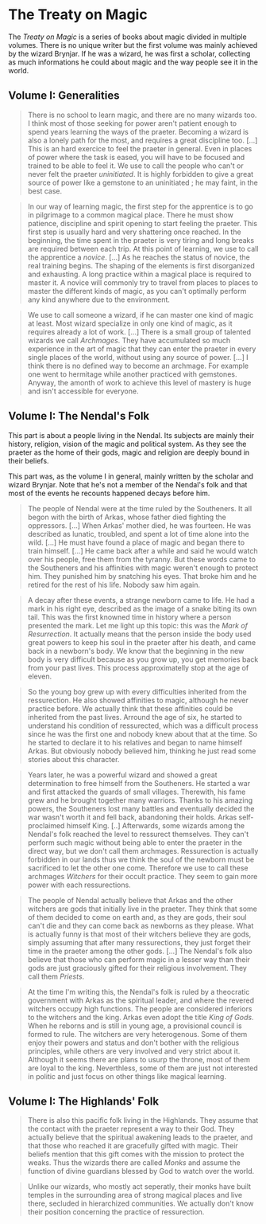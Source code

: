 # The Treaty on Magic
The _Treaty on Magic_ is a series of books about magic divided in multiple volumes. There is no unique writer but the first volume was mainly achieved by the wizard Brynjar. If he was a wizard, he was first a scholar, collecting as much informations he could about magic and the way people see it in the world.

## Volume I: Generalities
> There is no school to learn magic, and there are no many wizards too. I think most of those seeking for power aren't patient enough to spend years learning the ways of the praeter. Becoming a wizard is also a lonely path for the most, and requires a great discipline too. [...] This is an hard exercice to feel the praeter in general. Even in places of power where the task is eased, you will have to be focused and trained to be able to feel it. We use to call the people who can't or never felt the praeter _uninitiated_. It is highly forbidden to give a great source of power like a gemstone to an uninitiated ; he may faint, in the best case.

> In our way of learning magic, the first step for the apprentice is to go in pilgrimage to a common magical place. There he must show patience, discipline and spirit opening to start feeling the praeter. This first step is usually hard and very shattering once reached. In the beginning, the time spent in the praeter is very tiring and long breaks are required between each trip. At this point of learning, we use to call the apprentice a _novice_. [...] As he reaches the status of novice, the real training begins. The shaping of the elements is first disorganized and exhausting. A long practice within a magical place is required to master it. A novice will commonly try to travel from places to places to master the different kinds of magic, as you can't optimally perform any kind anywhere due to the environment.

> We use to call someone a wizard, if he can master one kind of magic at least. Most wizard specialize in only one kind of magic, as it requires already a lot of work. [...] There is a small group of talented wizards we call _Archmages_. They have accumulated so much experience in the art of magic that they can enter the praeter in every single places of the world, without using any source of power. [...] I think there is no defined way to become an archmage. For example one went to hermitage while another practiced with gemstones. Anyway, the amonth of work to achieve this level of mastery is huge and isn't accessible for everyone.

## Volume I: The Nendal's Folk
This part is about a people living in the Nendal. Its subjects are mainly their history, religion, vision of the magic and political system. As they see the praeter as the home of their gods, magic and religion are deeply bound in their beliefs.

This part was, as the volume I in general, mainly written by the scholar and wizard Brynjar. Note that he's not a member of the Nendal's folk and that most of the events he recounts happened decays before him.

> The people of Nendal were at the time ruled by the Southeners. It all begon with the birth of Arkas, whose father died fighting the oppressors. [...] When Arkas' mother died, he was fourteen. He was described as lunatic, troubled, and spent a lot of time alone into the wild. [...] He must have found a place of magic and began there to train himself. [...] He came back after a while and said he would watch over his people, free them from the tyranny. But these words came to the Southeners and his affinities with magic weren't enough to protect him. They punished him by snatching his eyes. That broke him and he retired for the rest of his life. Nobody saw him again.

> A decay after these events, a strange newborn came to life. He had a mark in his right eye, described as the image of a snake biting its own tail. This was the first knowned time in history where a person presented the mark. Let me light up this topic: this was the _Mark of Resurrection_. It actually means that the person inside the body used great powers to keep his soul in the praeter after his death, and came back in a newborn's body. We know that the beginning in the new body is very difficult because as you grow up, you get memories back from your past lives. This process approximatelly stop at the age of eleven.

> So the young boy grew up with every difficulties inherited from the ressurection. He also showed affinities to magic, although he never practice before. We actually think that these affinities could be inherited from the past lives. Arround the age of six, he started to understand his condition of ressurected, which was a difficult process since he was the first one and nobody knew about that at the time. So he started to declare it to his relatives and began to name himself Arkas. But obviously nobody believed him, thinking he just read some stories about this character.

> Years later, he was a powerful wizard and showed a great determination to free himself from the Southeners. He started a war  and first attacked the guards of small villages. Therewith, his fame grew and he brought together many warriors. Thanks to his amazing powers, the Southeners lost many battles and eventually decided the war wasn't worth it and fell back, abandoning their holds. Arkas self-proclaimed himself King. [..] Afterwards, some wizards among the Nendal's folk reached the level to ressurect themselves. They can't perform such magic without being able to enter the praeter in the direct way, but we don't call them archmages. Ressurection is actually forbidden in our lands thus we think the soul of the newborn must be sacrificed to let the other one come. Therefore we use to call these archmages _Witchers_ for their occult practice. They seem to gain more power with each ressurections.

> The people of Nendal actually believe that Arkas and the other witchers are gods that initially live in the praeter. They think that some of them decided to come on earth and, as they are gods, their soul can't die and they can come back as newborns as they please. What is actually funny is that most of their witchers believe they are gods, simply assuming that after many ressurections, they just forget their time in the praeter among the other gods. [...] The Nendal's folk also believe that those who can perform magic in a lesser way than their gods are just graciously gifted for their religious involvement. They call them _Priests_.

> At the time I'm writing this, the Nendal's folk is ruled by a theocratic government with Arkas as the spiritual leader, and where the revered witchers occupy high functions. The people are considered inferiors to the witchers and the king. Arkas even adopt the title _King of Gods_. When he reborns and is still in young age, a provisional council is formed to rule. The witchers are very heterogenous. Some of them enjoy their powers and status and don't bother with the religious principles, while others are very involved and very strict about it. Although it seems there are plans to usurp the throne, most of them are loyal to the king. Neverthless, some of them are just not interested in politic and just focus on other things like magical learning.

## Volume I: The Highlands' Folk
> There is also this pacific folk living in the Highlands. They assume that the contact with the praeter represent a way to their God. They actually believe that the spiritual awakening leads to the praeter, and that those who reached it are gracefully gifted with magic. Their beliefs mention that this gift comes with the mission to protect the weaks. Thus the wizards there are called _Monks_ and assume the function of divine guardians blessed by God to watch over the world.

> Unlike our wizards, who mostly act seperatly, their monks have built temples in the surrounding area of strong magical places and live there, secluded in hierarchized communities. We actually don't know their position concerning the practice of ressurection.
